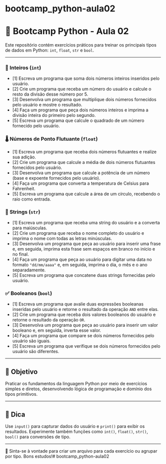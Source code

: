 # bootcamp_python-aula02

# 🐍 Bootcamp Python - Aula 02

Este repositório contém exercícios práticos para treinar os principais tipos de dados em Python: `int`, `float`, `str` e `bool`.

---
### 🔢 Inteiros (`int`)
- [1] Escreva um programa que soma dois números inteiros inseridos pelo usuário.
- [2] Crie um programa que receba um número do usuário e calcule o resto da divisão desse número por 5.
- [3] Desenvolva um programa que multiplique dois números fornecidos pelo usuário e mostre o resultado.
- [4] Faça um programa que peça dois números inteiros e imprima a divisão inteira do primeiro pelo segundo.
- [5] Escreva um programa que calcule o quadrado de um número fornecido pelo usuário.

### 🌡️ Números de Ponto Flutuante (`float`)
- [1] Escreva um programa que receba dois números flutuantes e realize sua adição.
- [2] Crie um programa que calcule a média de dois números flutuantes fornecidos pelo usuário.
- [3] Desenvolva um programa que calcule a potência de um número (base e expoente fornecidos pelo usuário).
- [4] Faça um programa que converta a temperatura de Celsius para Fahrenheit.
- [5] Escreva um programa que calcule a área de um círculo, recebendo o raio como entrada.

### 📝 Strings (`str`)
- [1] Escreva um programa que receba uma string do usuário e a converta para maiúsculas.
- [2] Crie um programa que receba o nome completo do usuário e imprima o nome com todas as letras minúsculas.
- [3] Desenvolva um programa que peça ao usuário para inserir uma frase e, em seguida, imprima esta frase sem espaços em branco no início e no final.
- [4] Faça um programa que peça ao usuário para digitar uma data no formato `"dd/mm/aaaa"` e, em seguida, imprima o dia, o mês e o ano separadamente.
- [5] Escreva um programa que concatene duas strings fornecidas pelo usuário.

### ✅ Booleanos (`bool`)
- [1] Escreva um programa que avalie duas expressões booleanas inseridas pelo usuário e retorne o resultado da operação `AND` entre elas.
- [2] Crie um programa que receba dois valores booleanos do usuário e retorne o resultado da operação `OR`.
- [3] Desenvolva um programa que peça ao usuário para inserir um valor booleano e, em seguida, inverta esse valor.
- [4] Faça um programa que compare se dois números fornecidos pelo usuário são iguais.
- [5] Escreva um programa que verifique se dois números fornecidos pelo usuário são diferentes.

---

## 🚀 Objetivo

Praticar os fundamentos da linguagem Python por meio de exercícios simples e diretos, desenvolvendo lógica de programação e domínio dos tipos primitivos.

---

## 🧠 Dica

Use `input()` para capturar dados do usuário e `print()` para exibir os resultados. Experimente também funções como `int()`, `float()`, `str()`, `bool()` para conversões de tipo.

---

📂 Sinta-se à vontade para criar um arquivo para cada exercício ou agrupar por tipo. Bons estudos!# bootcamp_python-aula02
